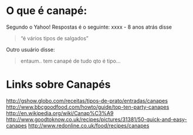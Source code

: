# O que é canapé:
Segundo o Yahoo! Respostas é o seguinte: 
xxxx - 8 anos atrás disse
> “é vários tipos de salgados”

Outro usuário disse:
> entaum.. tem canapé de tudo qto é tipo...

# Links sobre Canapés
http://gshow.globo.com/receitas/tipos-de-prato/entradas/canapes
http://www.bbcgoodfood.com/howto/guide/top-ten-party-canapes
http://en.wikipedia.org/wiki/Canap%C3%A9
http://www.goodtoknow.co.uk/recipes/pictures/31381/50-quick-and-easy-canapes
http://www.redonline.co.uk/food/recipes/canapes